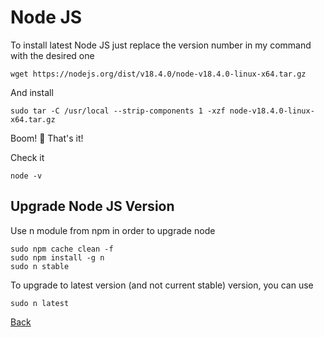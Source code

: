 # Node JS

To install latest Node JS just replace the version number in my command with the desired one

```
wget https://nodejs.org/dist/v18.4.0/node-v18.4.0-linux-x64.tar.gz
```

And install

```
sudo tar -C /usr/local --strip-components 1 -xzf node-v18.4.0-linux-x64.tar.gz
```

Boom! 🎉 That's it! 

Check it 

```
node -v
```

## Upgrade Node JS Version

Use n module from npm in order to upgrade node

```
sudo npm cache clean -f
sudo npm install -g n
sudo n stable
```
To upgrade to latest version (and not current stable) version, you can use

```
sudo n latest
```

[Back](https://github.com/markxxv/webserver)
